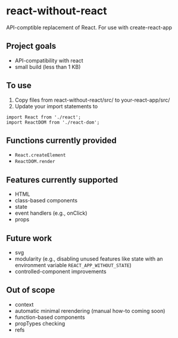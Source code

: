 # react-without-react
API-comptible replacement of React.  For use with create-react-app

## Project goals
* API-compatibility with react
* small build (less than 1 KB)

## To use
1. Copy files from react-without-react/src/ to your-react-app/src/
2. Update your import statements to
```
import React from './react';
import ReactDOM from './react-dom';
```

## Functions currently provided
* `React.createElement`
* `ReactDOM.render`

## Features currently supported
* HTML
* class-based components
* state
* event handlers (e.g., onClick)
* props

## Future work
* svg
* modularity (e.g., disabling unused features like state with an environment variable `REACT_APP_WITHOUT_STATE`)
* controlled-component improvements

## Out of scope
* context
* automatic minimal rerendering (manual how-to coming soon)
* function-based components
* propTypes checking
* refs
